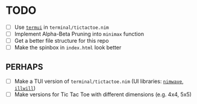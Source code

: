 # TODO

* [ ] Use [`termui`](https://github.com/jjv360/nim-termui) in `terminal/tictactoe.nim`
* [ ] Implement Alpha-Beta Pruning into `minimax` function
* [ ] Get a better file structure for this repo
* [ ] Make the spinbox in `index.html` look better

## PERHAPS

* [ ] Make a TUI version of `terminal/tictactoe.nim` (UI libraries: [`nimwave`](https://github.com/ansiwave/nimwave), [`illwill`](https://github.com/johnnovak/illwill))
* [ ] Make versions for Tic Tac Toe with different dimensions (e.g. 4x4, 5x5)
